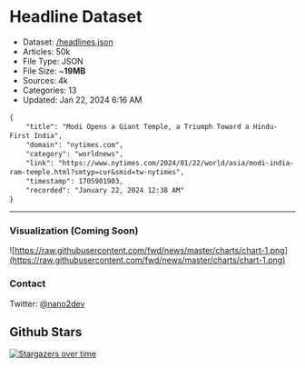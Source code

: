 # Headline Dataset

- Dataset: [/headlines.json](https://raw.githubusercontent.com/fwd/news/master/headlines.json) 
- Articles: 50k
- File Type: JSON
- File Size: ~**19MB**
- Sources: 4k
- Categories: 13
- Updated: Jan 22, 2024 6:16 AM

```
{
    "title": "Modi Opens a Giant Temple, a Triumph Toward a Hindu-First India",
    "domain": "nytimes.com",
    "category": "worldnews",
    "link": "https://www.nytimes.com/2024/01/22/world/asia/modi-india-ram-temple.html?smtyp=cur&smid=tw-nytimes",
    "timestamp": 1705901903,
    "recorded": "January 22, 2024 12:38 AM"
}
```

---

### Visualization (Coming Soon)

![https://raw.githubusercontent.com/fwd/news/master/charts/chart-1.png](https://raw.githubusercontent.com/fwd/news/master/charts/chart-1.png)

### Contact 

Twitter: [@nano2dev](https://twitter.com/nano2dev)

## Github Stars

[![Stargazers over time](https://starchart.cc/fwd/news.svg)](https://starchart.cc/fwd/news)
